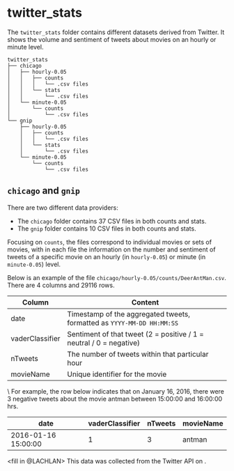 # twitter_stats

The `twitter_stats` folder contains different datasets derived from Twitter. It shows the volume and sentiment of tweets about movies on an hourly or minute level.

```
twitter_stats
├── chicago
│   ├── hourly-0.05
│   │   ├── counts
│   │   │   └── .csv files
│   │   └── stats
│   │       └── .csv files
│   └── minute-0.05
│       └── counts
│           └── .csv files
└── gnip
    ├── hourly-0.05
    │   ├── counts
    │   │   └── .csv files
    │   └── stats
    │       └── .csv files
    └── minute-0.05
        └── counts
            └── .csv files

```

## `chicago` and `gnip`
There are two different data providers:
- The `chicago` folder contains 37 CSV files in both counts and stats. 
- The `gnip` folder contains 10 CSV files in both counts and stats. 

Focusing on `counts`, the files correspond to individual movies or sets of movies, with in each file the information on the number and sentiment of tweets of a specific movie on an hourly (in `hourly-0.05`) or minute (in `minute-0.05`) level. 

Below is an example of the file `chicago/hourly-0.05/counts/DeerAntMan.csv`.
There are 4 columns and 29116 rows.

| Column          | Content                                                             |
|-----------------|---------------------------------------------------------------------|
| date            | Timestamp of the aggregated tweets, formatted as `YYYY-MM-DD HH:MM:SS` |
| vaderClassifier | Sentiment of that tweet (2 = positive / 1 = neutral / 0 = negative)  |
| nTweets         | The number of tweets  within that particular hour          |
| movieName       | Unique identifier for the movie                |

\\
For example, the row below indicates that on January 16, 2016, there were 3 negative tweets about the movie antman between 15:00:00 and 16:00:00 hrs.

| date                | vaderClassifier | nTweets | movieName |
|---------------------|-----------------|---------|-----------|
| 2016-01-16 15:00:00 | 1               | 3       | antman    |


<fill in @LACHLAN>
This data was collected from the Twitter API <link> on <date>. 